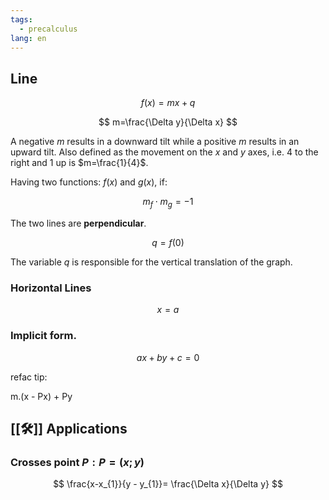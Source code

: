 ```yaml
---
tags:
  - precalculus
lang: en
---
```


## Line

$$
f(x)=mx+q
$$

$$
m=\frac{\Delta y}{\Delta x}
$$

A negative $m$ results in a downward tilt while a positive $m$ results in an upward tilt. Also defined as the movement on the $x$ and $y$ axes, i.e. 4 to the right and 1 up is $m=\frac{1}{4}$.

Having two functions: $f(x)$ and $g(x)$, if:

$$
m_{f} \cdot m_{g} = -1
$$

The two lines are **perpendicular**.

$$
q = f(0)
$$

The variable $q$ is responsible for the vertical translation of the graph.

### Horizontal Lines

$$
x=a
$$

### Implicit form.

$$
ax + by + c = 0
$$

refac tip:

m.(x - Px) + Py

## [[🛠️]] Applications

### Crosses point $P: P=(x;y)$

$$
\frac{x-x_{1}}{y - y_{1}}= \frac{\Delta x}{\Delta y}
$$
